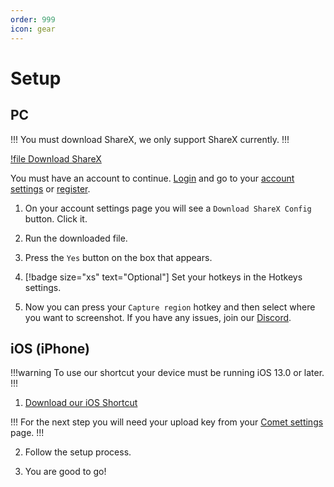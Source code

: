 ```yaml
---
order: 999
icon: gear
---
```


# Setup

## PC
!!!
You must download ShareX, we only support ShareX currently.
!!!

[!file Download ShareX](https://github.com/ShareX/ShareX/releases/download/v15.0.0/ShareX-15.0.0-setup.exe)

You must have an account to continue. [Login](https://cometbot.info/login) and go to your [account settings](https://cometbot.info/register) or [register](https://cometbot.info/register).


1. On your account settings page you will see a `Download ShareX Config` button. Click it.

2. Run the downloaded file.

3. Press the `Yes` button on the box that appears.

4. [!badge size="xs" text="Optional"] Set your hotkeys in the Hotkeys settings.

5. Now you can press your `Capture region` hotkey and then select where you want to screenshot. If you have any issues, join our [Discord](https://discord.gg/HwsrU26j).

## iOS (iPhone)
!!!warning
To use our shortcut your device must be running iOS 13.0 or later.
!!!

1. [Download our iOS Shortcut](https://www.icloud.com/shortcuts/2579c9fb53fd4fd59dce5c3eb303a450)

!!!
For the next step you will need your upload key from your [Comet settings](https://cometbot.info/settings) page.
!!!

2. Follow the setup process.

3. You are good to go!

